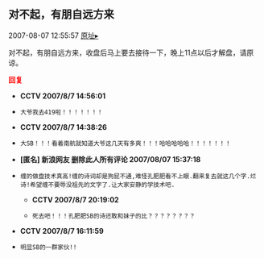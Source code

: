 ## 对不起，有朋自远方来
2007-08-07 12:55:57
[原址▸](http://www.fxgan.com/chan_time/2007_07_12/595.htm)



 对不起，有朋自远方来，收盘后马上要去接待一下，晚上11点以后才解盘，请原谅。





<font color='red'>**回复**</font>


- **CCTV 2007/8/7 14:56:01**
- ```
  大爷我去419啦！！！！！！！
  ```
- **CCTV 2007/8/7 14:38:26**
- ```
  大SB！！！看着南航就知道大爷这几天有多爽！！！哈哈哈哈哈！！！！！！！
  ```
- **[匿名] 新浪网友 删除此人所有评论  2007/08/07 15:37:18**
- ```
  缠的做盘技术真高!缠的诗词却是狗屁不通,难怪孔肥肥看不上眼.翻来复去就这几个字.烂诗!希望缠不要辱没祖先的文字了.让大家安静的学技术吧.
  ```
   - **CCTV 2007/8/7 20:19:02**
   - ```
     死去吧！！！孔肥肥SB的诗还敢和妹子的比？？？？？？？？
     ```
- **CCTV 2007/8/7 16:11:59**
- ```
  明显SB的一群家伙!!
  ```
